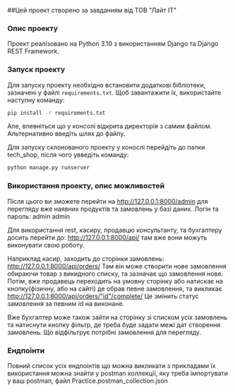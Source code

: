 ##Цей проект створено за завданням від ТОВ "Лайт IT"

### Опис проекту

Проект реалізовано на Python 3.10 з використанням Django та Django REST Framework.

### Запуск проекту

Для запуску проекту необхідно встановити додаткові бібліотеки, зазначені у файлі `requirements.txt`. Щоб завантажити їх, використайте наступну команду:

```bash
pip install -r requirements.txt
```
Але, впевніться що у консолі відкрита директорія з самим файлом. Альтернативно введіть шлях до файлу.

Для запуску склонованого проекту у конослі перейдіть до папки tech_shop, після чого увведіть команду: 
```bash
python manage.py runserver
```
### Використання проекту, опис можливостей

Після цього ви зможете перейти на http://127.0.0.1:8000/admin для перегляду вже наявних продуктів та замовлень у базі даних. Логін та пароль: admin admin

Для використання rest, касиру, продавцю консультанту, та бухгалтеру досить перейти до: http://127.0.0.1:8000/api/ там вже вони можуть виконувати свою роботу.

Наприклад касир, заходить до сторінки замовлень: http://127.0.0.1:8000/api/orders/ Там він може створити нове замовлення обираючи товар з викидного списку, та зазначає що замовлення нове.
Потім, вже продавець переходить на умовну сторінку або натискає на кнопку(фізичну, або на сайті) де обрав певне замовлення, та викликає http://127.0.0.1:8000/api/orders/"id"/complete/ Це змінить статус замовлення за певним id на виконане.

Вже бухгалтер може також зайти на сторінку зі списком усіх замовлень та натиснути кнопку фільтр, де треба буде задати межі дат створення замовлень. Що відфільтрує потрібні замовлення для перегляду.

### Ендпоінти

Повний список усіх ендпоінтів що можна викликати з прикладами їх використання можна знайти у postman коллекції, яку треба імпортувати у ваш postman, файл Practice.postman_collection.json

